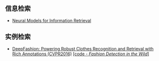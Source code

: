 ## 信息检索
- [Neural Models for Information Retrieval](https://arxiv.org/abs/1705.01509)

## 实例检索
- [DeepFashion: Powering Robust Clothes Recognition and Retrieval with Rich Annotations (CVPR2016)](http://personal.ie.cuhk.edu.hk/~lz013/projects/DeepFashion.html) [[code - *Fashion Detection in the Wild*]](https://github.com/liuziwei7/fashion-detection)
